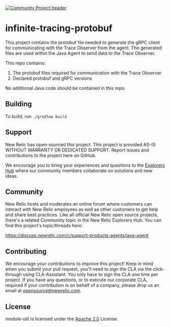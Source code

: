 [![Community Project header](https://github.com/newrelic/opensource-website/raw/master/src/images/categories/Community_Project.png)](https://opensource.newrelic.com/oss-category/#community-project)

# infinite-tracing-protobuf

This project contains the protobuf file needed to generate the gRPC client for communicating with the Trace Observer from the agent.
The generated files are used within the Java Agent to send data to the Trace Observer.

This repo contains:

1. The protobuf files required for communication with the Trace Observer
2. Declared protobuf and gRPC versions

No additional Java code should be contained in this repo.

## Building

To build, run `./gradlew build`

## Support

New Relic has open-sourced this project. This project is provided AS-IS WITHOUT WARRANTY OR DEDICATED SUPPORT. Report issues and contributions to the project here on GitHub.

We encourage you to bring your experiences and questions to the [Explorers Hub](https://discuss.newrelic.com/) where our community members collaborate on solutions and new ideas.

## Community

New Relic hosts and moderates an online forum where customers can interact with New Relic employees as well as other customers to get help and share best practices. Like all official New Relic open source projects, there's a related Community topic in the New Relic Explorers Hub. You can find this project's topic/threads here:

https://discuss.newrelic.com/c/support-products-agents/java-agent

## Contributing
We encourage your contributions to improve this project! Keep in mind when you submit your pull request, you'll need to sign the CLA via the click-through using CLA-Assistant. You only have to sign the CLA one time per project.
If you have any questions, or to execute our corporate CLA, required if your contribution is on behalf of a company,  please drop us an email at opensource@newrelic.com.

## License
module-util is licensed under the [Apache 2.0](http://apache.org/licenses/LICENSE-2.0.txt) License.
